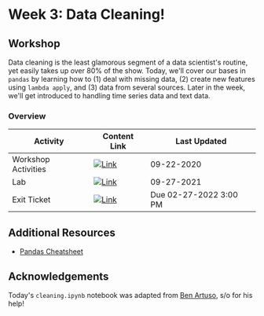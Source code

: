 # Week 3: Data Cleaning!
## Workshop 
Data cleaning is the least glamorous segment of a data scientist's routine, yet easily takes up over 80% of the show. Today, we'll cover our bases in `pandas` by learning how to (1) deal with missing data, (2) create new features using `lambda apply`, and (3) data from several sources. Later in the week, we'll get introduced to handling time series data and text data. 

### Overview
| **Activity**                   | Content Link    | Last Updated |
| ---------------                | --------------- | ----------   |
| Workshop Activities            | [![Link](../tools/buttons/open-markdown.svg)](workshop/README.md) | 09-22-2020 | 
| Lab                            | [![Link](../tools/buttons/open-article.svg)](lab/README.md)  | 09-27-2021 |
| Exit Ticket                    | [![Link](../tools/buttons/open-forms.svg)](https://forms.gle/zNDeKnS36YctzdSW6) | Due 02-27-2022 3:00 PM |


## Additional Resources
- [Pandas Cheatsheet](https://pandas.pydata.org/Pandas_Cheat_Sheet.pdf)

## Acknowledgements
Today's `cleaning.ipynb` notebook was adapted from [Ben Artuso](https://github.com/benartuso), s/o for his help!



